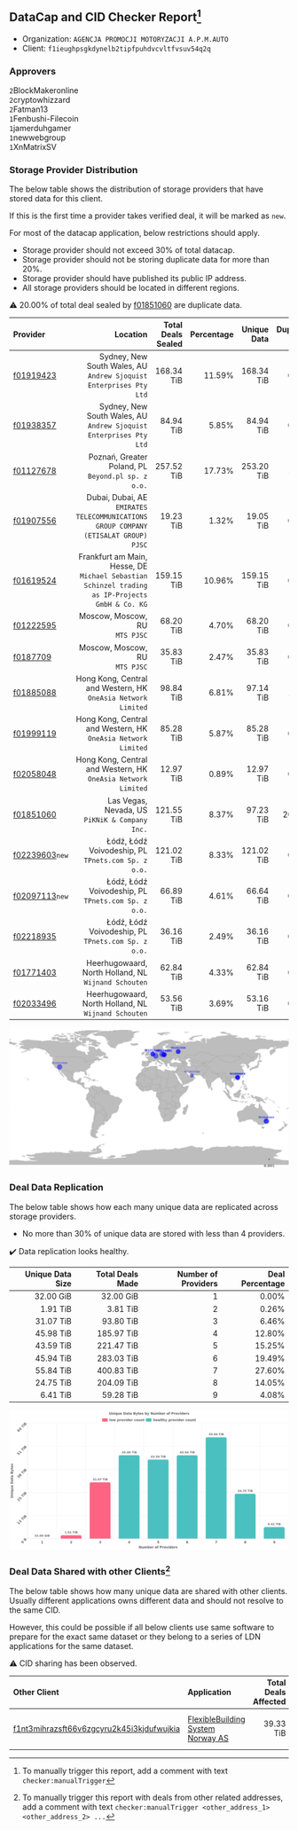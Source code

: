 ## DataCap and CID Checker Report[^1]
 - Organization: `AGENCJA PROMOCJI MOTORYZACJI A.P.M.AUTO`
 - Client: `f1ieughpsgkdynelb2tipfpuhdvcvltfvsuv54q2q`
### Approvers
`2`BlockMakeronline<br/>`2`cryptowhizzard<br/>`2`Fatman13<br/>`1`Fenbushi-Filecoin<br/>`1`jamerduhgamer<br/>`1`newwebgroup<br/>`1`XnMatrixSV

### Storage Provider Distribution
The below table shows the distribution of storage providers that have stored data for this client.

If this is the first time a provider takes verified deal, it will be marked as `new`.

For most of the datacap application, below restrictions should apply.
 - Storage provider should not exceed 30% of total datacap.
 - Storage provider should not be storing duplicate data for more than 20%.
 - Storage provider should have published its public IP address.
 - All storage providers should be located in different regions.

⚠️ 20.00% of total deal sealed by [f01851060](https://filfox.info/en/address/f01851060) are duplicate data.

| Provider                                                    |                                                                                           Location | Total Deals Sealed | Percentage | Unique Data | Duplicate Deals |
| :---------------------------------------------------------- | -------------------------------------------------------------------------------------------------: | -----------------: | ---------: | ----------: | --------------: |
| [f01919423](https://filfox.info/en/address/f01919423)       |                              Sydney, New South Wales, AU<br/>`Andrew Sjoquist Enterprises Pty Ltd` |         168.34 TiB |     11.59% |  168.34 TiB |           0.00% |
| [f01938357](https://filfox.info/en/address/f01938357)       |                              Sydney, New South Wales, AU<br/>`Andrew Sjoquist Enterprises Pty Ltd` |          84.94 TiB |      5.85% |   84.94 TiB |           0.00% |
| [f01127678](https://filfox.info/en/address/f01127678)       |                                              Poznań, Greater Poland, PL<br/>`Beyond.pl sp. z o.o.` |         257.52 TiB |     17.73% |  253.20 TiB |           1.67% |
| [f01907556](https://filfox.info/en/address/f01907556)       |             Dubai, Dubai, AE<br/>`EMIRATES TELECOMMUNICATIONS GROUP COMPANY (ETISALAT GROUP) PJSC` |          19.23 TiB |      1.32% |   19.05 TiB |           0.97% |
| [f01619524](https://filfox.info/en/address/f01619524)       | Frankfurt am Main, Hesse, DE<br/>`Michael Sebastian Schinzel trading as IP-Projects GmbH & Co. KG` |         159.15 TiB |     10.96% |  159.15 TiB |           0.00% |
| [f01222595](https://filfox.info/en/address/f01222595)       |                                                                  Moscow, Moscow, RU<br/>`MTS PJSC` |          68.20 TiB |      4.70% |   68.20 TiB |           0.00% |
| [f0187709](https://filfox.info/en/address/f0187709)         |                                                                  Moscow, Moscow, RU<br/>`MTS PJSC` |          35.83 TiB |      2.47% |   35.83 TiB |           0.00% |
| [f01885088](https://filfox.info/en/address/f01885088)       |                                   Hong Kong, Central and Western, HK<br/>`OneAsia Network Limited` |          98.84 TiB |      6.81% |   97.14 TiB |           1.72% |
| [f01999119](https://filfox.info/en/address/f01999119)       |                                   Hong Kong, Central and Western, HK<br/>`OneAsia Network Limited` |          85.28 TiB |      5.87% |   85.28 TiB |           0.00% |
| [f02058048](https://filfox.info/en/address/f02058048)       |                                   Hong Kong, Central and Western, HK<br/>`OneAsia Network Limited` |          12.97 TiB |      0.89% |   12.97 TiB |           0.00% |
| [f01851060](https://filfox.info/en/address/f01851060)       |                                                  Las Vegas, Nevada, US<br/>`PiKNiK & Company Inc.` |         121.55 TiB |      8.37% |   97.23 TiB |          20.00% |
| [f02239603](https://filfox.info/en/address/f02239603)`new`  |                                             Łódź, Łódź Voivodeship, PL<br/>`TPnets.com Sp. z o.o.` |         121.02 TiB |      8.33% |  121.02 TiB |           0.00% |
| [f02097113](https://filfox.info/en/address/f02097113)`new`  |                                             Łódź, Łódź Voivodeship, PL<br/>`TPnets.com Sp. z o.o.` |          66.89 TiB |      4.61% |   66.64 TiB |           0.37% |
| [f02218935](https://filfox.info/en/address/f02218935)       |                                             Łódź, Łódź Voivodeship, PL<br/>`TPnets.com Sp. z o.o.` |          36.16 TiB |      2.49% |   36.16 TiB |           0.00% |
| [f01771403](https://filfox.info/en/address/f01771403)       |                                            Heerhugowaard, North Holland, NL<br/>`Wijnand Schouten` |          62.84 TiB |      4.33% |   62.84 TiB |           0.00% |
| [f02033496](https://filfox.info/en/address/f02033496)       |                                            Heerhugowaard, North Holland, NL<br/>`Wijnand Schouten` |          53.56 TiB |      3.69% |   53.16 TiB |           0.76% |

<img src="https://raw.githubusercontent.com/data-preservation-programs/filplus-checker-assets/main/filecoin-project/filecoin-plus-large-datasets/issues/928/1692770258018.png"/>

### Deal Data Replication
The below table shows how each many unique data are replicated across storage providers.

- No more than 30% of unique data are stored with less than 4 providers.

✔️ Data replication looks healthy.

| Unique Data Size | Total Deals Made | Number of Providers | Deal Percentage |
| ---------------: | ---------------: | ------------------: | --------------: |
|        32.00 GiB |        32.00 GiB |                   1 |           0.00% |
|         1.91 TiB |         3.81 TiB |                   2 |           0.26% |
|        31.07 TiB |        93.80 TiB |                   3 |           6.46% |
|        45.98 TiB |       185.97 TiB |                   4 |          12.80% |
|        43.59 TiB |       221.47 TiB |                   5 |          15.25% |
|        45.94 TiB |       283.03 TiB |                   6 |          19.49% |
|        55.84 TiB |       400.83 TiB |                   7 |          27.60% |
|        24.75 TiB |       204.09 TiB |                   8 |          14.05% |
|         6.41 TiB |        59.28 TiB |                   9 |           4.08% |

<img src="https://raw.githubusercontent.com/data-preservation-programs/filplus-checker-assets/main/filecoin-project/filecoin-plus-large-datasets/issues/928/1692770258916.png"/>

### Deal Data Shared with other Clients[^3]
The below table shows how many unique data are shared with other clients.
Usually different applications owns different data and should not resolve to the same CID.

However, this could be possible if all below clients use same software to prepare for the exact same dataset or they belong to a series of LDN applications for the same dataset.

⚠️ CID sharing has been observed.

| Other Client                                                                                                          | Application                                                                                                       | Total Deals Affected | Unique CIDs | Approvers                                                                         |
| :-------------------------------------------------------------------------------------------------------------------- | :---------------------------------------------------------------------------------------------------------------- | -------------------: | ----------: | :-------------------------------------------------------------------------------- |
| [f1nt3mihrazsft66v6zgcyru2k45i3kjdufwujkia](https://filfox.info/en/address/f1nt3mihrazsft66v6zgcyru2k45i3kjdufwujkia) | [FlexibleBuilding System Norway AS](https://github.com/filecoin-project/filecoin-plus-large-datasets/issues/1596) |            39.33 TiB |       1,237 | `1`BlockMakeronline<br/>`2`jamerduhgamer<br/>`2`laurarenpanda<br/>`2`liyunzhi-666 |

[^1]: To manually trigger this report, add a comment with text `checker:manualTrigger`

[^2]: Deals from those addresses are combined into this report as they are specified with `checker:manualTrigger`

[^3]: To manually trigger this report with deals from other related addresses, add a comment with text `checker:manualTrigger <other_address_1> <other_address_2> ...`
